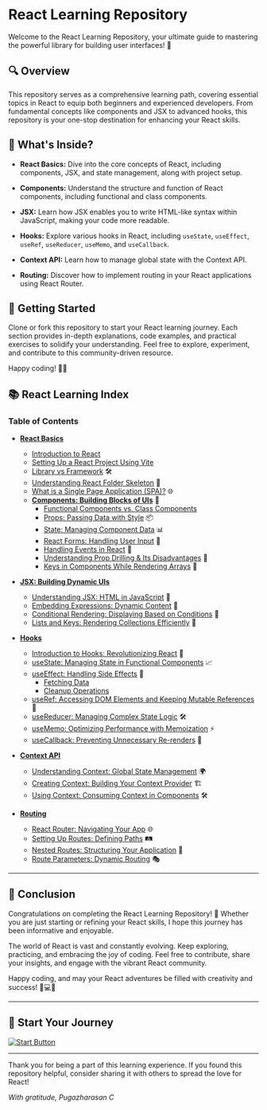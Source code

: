 # React Learning Repository

Welcome to the React Learning Repository, your ultimate guide to mastering the powerful library for building user interfaces! 🚀

## 🔍 Overview
This repository serves as a comprehensive learning path, covering essential topics in React to equip both beginners and experienced developers. From fundamental concepts like components and JSX to advanced hooks, this repository is your one-stop destination for enhancing your React skills.

## 🧭 What's Inside?
- **React Basics:** Dive into the core concepts of React, including components, JSX, and state management, along with project setup.

- **Components:** Understand the structure and function of React components, including functional and class components.

- **JSX:** Learn how JSX enables you to write HTML-like syntax within JavaScript, making your code more readable.

- **Hooks:** Explore various hooks in React, including `useState`, `useEffect`, `useRef`, `useReducer`, `useMemo`, and `useCallback`.

- **Context API:** Learn how to manage global state with the Context API.

- **Routing:** Discover how to implement routing in your React applications using React Router.

## 🚀 Getting Started
Clone or fork this repository to start your React learning journey. Each section provides in-depth explanations, code examples, and practical exercises to solidify your understanding. Feel free to explore, experiment, and contribute to this community-driven resource.

Happy coding! 🌈✨

## 📚 React Learning Index
### Table of Contents
- **[React Basics](./react-basics/README.md)**
  - [Introduction to React](./react-basics/introduction-to-react.md)
  - [Setting Up a React Project Using Vite](./react-basics/setting-up-react-vite.md)
  - [Library vs Framework](./react-basics/additional/library-vs-framework.md) 🛠️
  - [Understanding React Folder Skeleton](./react-basics/additional/react-folder-skeleton.md) 📁
  - [What is a Single Page Application (SPA)?](./react-basics/additional/single-page-application.md) 🌐
  - **[Components: Building Blocks of UIs](./react-basics/components/README.md)** 🧩
    - [Functional Components vs. Class Components](./react-basics/components/functional-vs-class-components.md)
    - [Props: Passing Data with Style](./react-basics/components/props.md) 📦
    - [State: Managing Component Data](./react-basics/components/state.md) 📊
    - [React Forms: Handling User Input](./react-basics/components/react-forms.md) 📝
    - [Handling Events in React](./react-basics/components/handling-events.md) 🎉
    - [Understanding Prop Drilling & Its Disadvantages](./react-basics/components/prop-drilling.md) 🚦
    - [Keys in Components While Rendering Arrays](<./react-basics/components/REMOVED - keys-in-components.md>) 🔑

- **[JSX: Building Dynamic UIs](./JSX/README.md)**
  - [Understanding JSX: HTML in JavaScript](./JSX/understanding-jsx.md) 📝
  - [Embedding Expressions: Dynamic Content](./JSX/embedding-expressions.md) 🔄
  - [Conditional Rendering: Displaying Based on Conditions](./JSX/conditional-rendering.md) 🚦
  - [Lists and Keys: Rendering Collections Efficiently](./JSX/lists-and-keys.md) 🔑

- **[Hooks](./hooks/README.md)**
  - [Introduction to Hooks: Revolutionizing React](./hooks/introduction-to-hooks.md) 🔄
  - [useState: Managing State in Functional Components](./hooks/useState.md) 📈
  - [useEffect: Handling Side Effects](./hooks/useEffect.md) 🌊
    - [Fetching Data](./hooks/fetching-data.md)
    - [Cleanup Operations](./hooks/cleanup-operations.md)
  - [useRef: Accessing DOM Elements and Keeping Mutable References](./hooks/useRef.md) 🔗
  - [useReducer: Managing Complex State Logic](./hooks/useReducer.md) 🛠️
  - [useMemo: Optimizing Performance with Memoization](./hooks/useMemo.md) ⚡
  - [useCallback: Preventing Unnecessary Re-renders](./hooks/useCallback.md) 🔁

- **[Context API](./context-api/README.md)**
  - [Understanding Context: Global State Management](./context-api/understanding-context.md) 🌍
  - [Creating Context: Building Your Context Provider](./context-api/creating-context.md) 🏗️
  - [Using Context: Consuming Context in Components](./context-api/using-context.md) 🛠️

- **[Routing](./routing/README.md)**
  - [React Router: Navigating Your App](./routing/react-router.md) 🌐
  - [Setting Up Routes: Defining Paths](./routing/setting-up-routes.md) 🛤️
  - [Nested Routes: Structuring Your Application](./routing/nested-routes.md) 📂
  - [Route Parameters: Dynamic Routing](./routing/route-parameters.md) 🎭

---

## 🌟 Conclusion
Congratulations on completing the React Learning Repository! 🎉 Whether you are just starting or refining your React skills, I hope this journey has been informative and enjoyable.

The world of React is vast and constantly evolving. Keep exploring, practicing, and embracing the joy of coding. Feel free to contribute, share your insights, and engage with the vibrant React community.

Happy coding, and may your React adventures be filled with creativity and success! 🚀💻✨


---

## 🚀 Start Your Journey

[![Start Button](https://img.shields.io/badge/Start%20Learning%20React-007ACC?style=for-the-badge&logo=react)](./react-basics/README.md)


---

Thank you for being a part of this learning experience. If you found this repository helpful, consider sharing it with others to spread the love for React!

*With gratitude,*
*Pugazharasan C*
